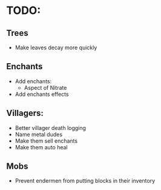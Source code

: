 TODO:
===

Trees
---

* Make leaves decay more quickly

Enchants
---

* Add enchants:
  * Aspect of Nitrate
* Add enchants effects

Villagers:
---

* Better villager death logging
* Name metal dudes
* Make them sell enchants
* Make them auto heal

Mobs
---

* Prevent endermen from putting blocks in their inventory